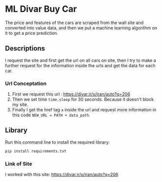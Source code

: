 # ML Divar Buy Car
The price and features of the cars are scraped from the wall site and converted into value data, and then we put a machine learning algorithm on it to get a price prediction.

## Descriptions
I request the site and first get the url on all cars on site, then I try to make a further request for the information inside the urls and get the data for each car.

### Url Conceptation
1) First we request this url : https://divar.ir/s/iran/auto?q=206
2) Then we set time `time.sleep` for 30 seconds. Because it doesn't block my site.
3) Finally I get the href tag `a` inside the url and request more information in this code `NEW_URL = PATH + data_path`.


## Library
Run this command line to install the required library:
```bash
pip install requirements.txt
```

### Link of Site
I worked with this site:
https://divar.ir/s/iran/auto?q=206

